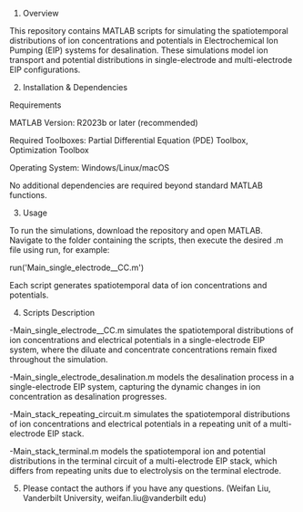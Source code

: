 1. Overview

This repository contains MATLAB scripts for simulating the spatiotemporal distributions of ion concentrations and potentials in Electrochemical Ion Pumping (EIP) systems for desalination. These simulations model ion transport and potential distributions in single-electrode and multi-electrode EIP configurations.

2. Installation & Dependencies

Requirements

MATLAB Version: R2023b or later (recommended)

Required Toolboxes: Partial Differential Equation (PDE) Toolbox, Optimization Toolbox

Operating System: Windows/Linux/macOS

No additional dependencies are required beyond standard MATLAB functions.

3. Usage

To run the simulations, download the repository and open MATLAB. Navigate to the folder containing the scripts, then execute the desired .m file using run, for example:

run('Main_single_electrode__CC.m')

Each script generates spatiotemporal data of ion concentrations and potentials.

4. Scripts Description

-Main_single_electrode__CC.m simulates the spatiotemporal distributions of ion concentrations and electrical potentials in a single-electrode EIP system, where the diluate and concentrate concentrations remain fixed throughout the simulation.

-Main_single_electrode_desalination.m models the desalination process in a single-electrode EIP system, capturing the dynamic changes in ion concentration as desalination progresses.

-Main_stack_repeating_circuit.m simulates the spatiotemporal distributions of ion concentrations and electrical potentials in a repeating unit of a multi-electrode EIP stack.

-Main_stack_terminal.m models the spatiotemporal ion and potential distributions in the terminal circuit of a multi-electrode EIP stack, which differs from repeating units due to electrolysis on the terminal electrode.

5. Please contact the authors if you have any questions. (Weifan Liu, Vanderbilt University, weifan.liu@vanderbilt edu)


